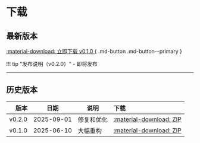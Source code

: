 # 下载

## 最新版本

[ :material-download: 立即下载 v0.1.0 ](files/mods-locker-0.1.0.zip){ .md-button .md-button--primary }
<!-- [查看校验信息](#校验与完整性){ .md-button } -->

!!! tip "发布说明（v0.2.0）"
    - 即将发布  

---

## 历史版本

| 版本 | 日期 | 说明 | 下载 |
|---:|:---:|---|:---|
| v0.2.0 | 2025-09-01 | 修复和优化 | [:material-download: ZIP](files/mods-locker-0.2.0.zip) |
| v0.1.0 | 2025-06-10 | 大幅重构 | [:material-download: ZIP](files/mods-locker-0.1.0.zip) |






